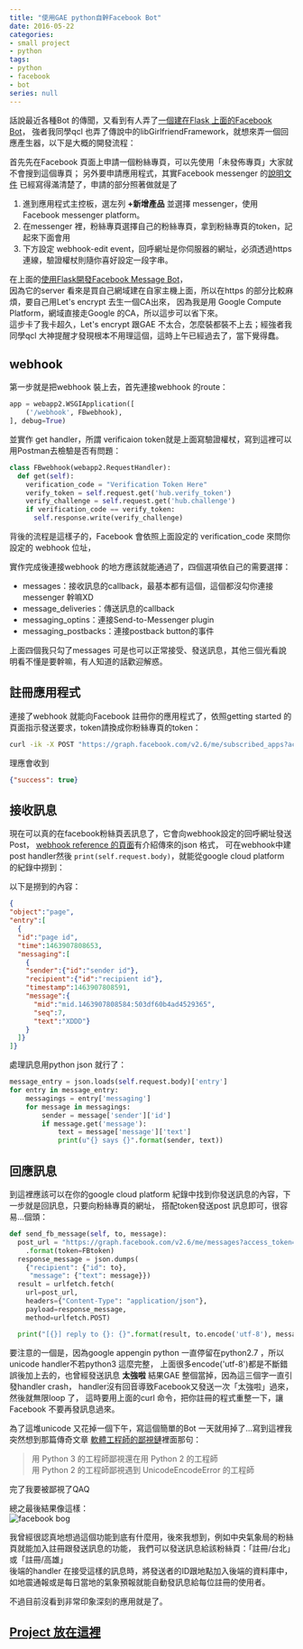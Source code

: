 ```yaml
---
title: "使用GAE python自幹Facebook Bot"
date: 2016-05-22
categories:
- small project
- python
tags:
- python
- facebook
- bot
series: null
---
```


話說最近各種Bot 的傳聞，又看到有人弄了[一個建在Flask 上面的Facebook Bot](http://enginebai.logdown.com/posts/733000/python-facebook-bot)，
強者我同學qcl 也弄了傳說中的libGirlfriendFramework，就想來弄一個回應產生器，以下是大概的開發流程：  
<!--more-->

首先先在Facebook 頁面上申請一個粉絲專頁，可以先使用「未發佈專頁」大家就不會搜到這個專頁；
另外要申請應用程式，其實Facebook messenger 的[說明文件](https://developers.facebook.com/docs/messenger-platform/quickstart)
已經寫得滿清楚了，申請的部分照著做就是了  

1. 進到應用程式主控板，選左列 **+新增產品** 並選擇 messenger，使用Facebook messenger platform。  
2. 在messenger 裡，粉絲專頁選擇自己的粉絲專頁，拿到粉絲專頁的token，記起來下面會用
3. 下方設定 webhook-edit event，回呼網址是你伺服器的網址，必須透過https 連線，驗證權杖則隨你喜好設定一段字串。  

在上面的[使用Flask開發Facebook Message Bot](http://enginebai.logdown.com/posts/733000/python-facebook-bot)，  
因為它的server 看來是買自己網域建在自家主機上面，所以在https 的部分比較麻煩，要自己用Let's encrypt 去生一個CA出來，
因為我是用 Google Compute Platform，網域直接走Google 的CA，所以這步可以省下來。  
這步卡了我卡超久，Let's encrypt 跟GAE 不太合，怎麼裝都裝不上去；經強者我同學qcl 大神提醒才發現根本不用理這個，這時上午已經過去了，當下覺得蠢。  

## webhook
第一步就是把webhook 裝上去，首先連接webhook 的route：  
```python
app = webapp2.WSGIApplication([
    ('/webhook', FBwebhook),
], debug=True)
```
並實作 get handler，所謂 verificaion token就是上面寫驗證權杖，寫到這裡可以用Postman去檢驗是否有問題：  
```python
class FBwebhook(webapp2.RequestHandler):
  def get(self):
    verification_code = "Verification Token Here"
    verify_token = self.request.get('hub.verify_token')
    verify_challenge = self.request.get('hub.challenge')
    if verification_code == verify_token:
      self.response.write(verify_challenge)
```
背後的流程是這樣子的，Facebook 會依照上面設定的 verification\_code 來問你設定的 webhook 位址，

實作完成後連接webhook 的地方應該就能通過了，四個選項依自己的需要選擇： 
* messages：接收訊息的callback，最基本都有這個，這個都沒勾你連接messenger 幹嘛XD
* message\_deliveries：傳送訊息的callback
* messaging\_optins：連接Send-to-Messenger plugin
* messaging\_postbacks：連接postback button的事件

上面四個我只勾了messages 可是也可以正常接受、發送訊息，其他三個光看說明看不懂是要幹嘛，有人知道的話歡迎解惑。  

## 註冊應用程式
連接了webhook 就能向Facebook 註冊你的應用程式了，依照getting started 的頁面指示發送要求，token請換成你粉絲專頁的token：  
```bash
curl -ik -X POST "https://graph.facebook.com/v2.6/me/subscribed_apps?access_token=<token>
```
理應會收到  
```json
{"success": true}
```

## 接收訊息
現在可以真的在facebook粉絲頁丟訊息了，它會向webhook設定的回呼網址發送Post，
[webhook reference 的頁面](https://developers.facebook.com/docs/messenger-platform/reference/webhook-events/)有介紹傳來的json 格式，
可在webhook中建post handler然後 `print(self.request.body)`，就能從google cloud platform 的紀錄中撈到：  

以下是撈到的內容：  
```json
{
"object":"page",
"entry":[
  {
  "id":"page id",
  "time":1463907808653,
  "messaging":[
    {
    "sender":{"id":"sender id"},
    "recipient":{"id":"recipient id"},
    "timestamp":1463907808591,
    "message":{
      "mid":"mid.1463907808584:503df60b4ad4529365",
      "seq":7,
      "text":"XDDD"}
    }
  ]}
]}
```
處理訊息用python json 就行了：   
```python
message_entry = json.loads(self.request.body)['entry']
for entry in message_entry:
    messagings = entry['messaging']
    for message in messagings:
        sender = message['sender']['id']
        if message.get('message'):
            text = message['message']['text']
            print(u"{} says {}".format(sender, text))
```

## 回應訊息
到這裡應該可以在你的google cloud platform 紀錄中找到你發送訊息的內容，下一步就是回訊息，只要向粉絲專頁的網址，
搭配token發送post 訊息即可，很容易…個頭：  
```python
def send_fb_message(self, to, message):
  post_url = "https://graph.facebook.com/v2.6/me/messages?access_token={token}"
    .format(token=FBtoken)
  response_message = json.dumps(
    {"recipient": {"id": to},
     "message": {"text": message}})
  result = urlfetch.fetch(
    url=post_url,
    headers={"Content-Type": "application/json"},
    payload=response_message,
    method=urlfetch.POST)

  print("[{}] reply to {}: {}".format(result, to.encode('utf-8'), message))
```

要注意的一個是，因為google appengin python 一直停留在python2.7 ，所以unicode handler不若python3 這麼完整，
上面很多encode('utf-8')都是不斷錯誤後加上去的，也曾經發送訊息 **太強啦** 結果GAE 整個當掉，因為這三個字一直引發handler crash，
handler沒有回音導致Facebook又發送一次「太強啦」過來，然後就無限loop 了，
這時要用上面的curl 命令，把你註冊的程式重整一下，讓Facebook 不要再發訊息過來。  

為了這堆unicode 又花掉一個下午，寫這個簡單的Bot 一天就用掉了…寫到這裡我突然想到那篇傳奇文章
[軟體工程師的鄙視鏈](https://vinta.ws/blog/695)裡面那句：  

> 用 Python 3 的工程師鄙視還在用 Python 2 的工程師  
> 用 Python 2 的工程師鄙視遇到 UnicodeEncodeError 的工程師 

完了我要被鄙視了QAQ  

總之最後結果像這樣：  
![facebook bog](/images/posts/facebook_bot.png)

我曾經很認真地想過這個功能到底有什麼用，後來我想到，例如中央氣象局的粉絲頁就能加入註冊跟發送訊息的功能，
我們可以發送訊息給該粉絲頁：「註冊/台北」或「註冊/高雄」  
後端的handler 在接受這樣的訊息時，將發送者的ID跟地點加入後端的資料庫中，如地震通報或是每日當地的氣象預報就能自動發訊息給每位註冊的使用者。   

不過目前沒看到非常印象深刻的應用就是了。  

## [Project 放在這裡](https://github.com/yodalee/IPban-bot)
